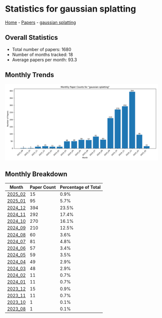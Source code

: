 # Statistics for gaussian splatting

[Home](https://arxcompass.github.io) - [Papers](https://arxcompass.github.io/papers) - [gaussian splatting](https://arxcompass.github.io/papers/gaussian_splatting)

## Overall Statistics

- Total number of papers: 1680
- Number of months tracked: 18
- Average papers per month: 93.3

## Monthly Trends

![Monthly Paper Counts](monthly_stats.png)

## Monthly Breakdown

| Month | Paper Count | Percentage of Total |
| --- | --- | --- |
| [2025_02](./2025_02/papers_1.md) | 15 | 0.9% |
| [2025_01](./2025_01/papers_1.md) | 95 | 5.7% |
| [2024_12](./2024_12/papers_1.md) | 394 | 23.5% |
| [2024_11](./2024_11/papers_1.md) | 292 | 17.4% |
| [2024_10](./2024_10/papers_1.md) | 270 | 16.1% |
| [2024_09](./2024_09/papers_1.md) | 210 | 12.5% |
| [2024_08](./2024_08/papers_1.md) | 60 | 3.6% |
| [2024_07](./2024_07/papers_1.md) | 81 | 4.8% |
| [2024_06](./2024_06/papers_1.md) | 57 | 3.4% |
| [2024_05](./2024_05/papers_1.md) | 59 | 3.5% |
| [2024_04](./2024_04/papers_1.md) | 49 | 2.9% |
| [2024_03](./2024_03/papers_1.md) | 48 | 2.9% |
| [2024_02](./2024_02/papers_1.md) | 11 | 0.7% |
| [2024_01](./2024_01/papers_1.md) | 11 | 0.7% |
| [2023_12](./2023_12/papers_1.md) | 15 | 0.9% |
| [2023_11](./2023_11/papers_1.md) | 11 | 0.7% |
| [2023_10](./2023_10/papers_1.md) | 1 | 0.1% |
| [2023_08](./2023_08/papers_1.md) | 1 | 0.1% |
